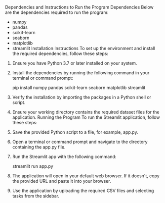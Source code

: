 Dependencies and Instructions to Run the Program
Dependencies
Below are the dependencies required to run the program:
- numpy
- pandas
- scikit-learn
- seaborn
- matplotlib
- streamlit
Installation Instructions
To set up the environment and install the required dependencies, follow these steps:
1. Ensure you have Python 3.7 or later installed on your system.
2. Install the dependencies by running the following command in your terminal or command prompt:
   
   pip install numpy pandas scikit-learn seaborn matplotlib streamlit
   
3. Verify the installation by importing the packages in a Python shell or script.
4. Ensure your working directory contains the required dataset files for the application.
Running the Program
To run the Streamlit application, follow these steps:
1. Save the provided Python script to a file, for example, app.py.
2. Open a terminal or command prompt and navigate to the directory containing the app.py file.
3. Run the Streamlit app with the following command:
   
   streamlit run app.py
   
4. The application will open in your default web browser. If it doesn't, copy the provided URL and paste it into your browser.
5. Use the application by uploading the required CSV files and selecting tasks from the sidebar.
